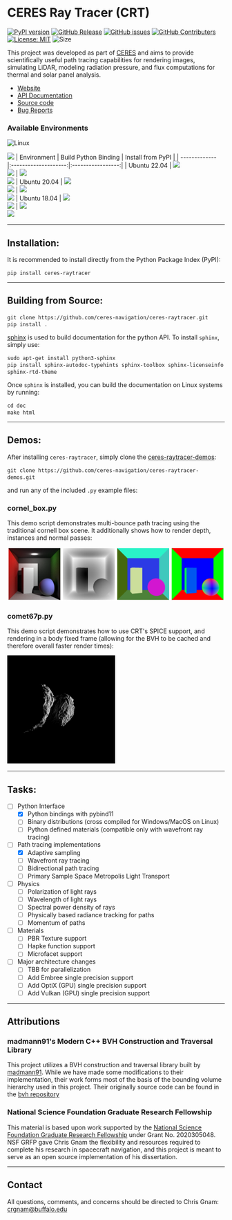 # CERES Ray Tracer (CRT)
[![PyPI version](https://img.shields.io/pypi/v/ceres-raytracer)](https://pypi.org/project/ceres-raytracer/)
[![GitHub Release](https://img.shields.io/github/v/release/ceres-navigation/ceres-raytracer?include_prereleases)](https://github.com/ceres-navigation/ceres-raytracer/releases)
[![GitHub issues](https://img.shields.io/github/issues/ceres-navigation/ceres-raytracer)](https://github.com/ceres-navigation/ceres-raytracer/issues)
[![GitHub Contributers](https://img.shields.io/github/contributors/ceres-navigation/ceres-raytracer)](https://github.com/ceres-navigation/ceres-raytracer/graphs/contributors)
[![License: MIT](https://img.shields.io/badge/License-MIT-yellow.svg)](https://opensource.org/licenses/MIT)
![Size](https://img.shields.io/github/repo-size/ceres-navigation/ceres-raytracer)

This project was developed as part of [CERES](https://ceresnavigation.org) and aims to provide scientifically useful path tracing capabilities for rendering images, simulating LiDAR, modeling radiation pressure, and flux computations for thermal and solar panel analysis.

- [Website](https://ceresnavigation.org)
- [API Documentation](https://docs.crt.ceresnavigation.org)
- [Source code](https://github.com/ceres-navigation/ceres-raytracer)
- [Bug Reports](https://github.com/ceres-navigation/ceres-raytracer/issues)


### Available Environments
![Linux](https://img.shields.io/badge/Linux-FCC624?style=for-the-badge&logo=linux&logoColor=black)
<!-- ![Mac OS](https://img.shields.io/badge/mac%20os-000000?style=for-the-badge&logo=macos&logoColor=F0F0F0) -->
<!-- ![Windows](https://img.shields.io/badge/Windows-0078D6?style=for-the-badge&logo=windows&logoColor=white) -->

[![](https://codecov.io/gh/ceres-navigation/ceres-raytracer/branch/main/graph/badge.svg?token=BX07Q0PITB)](https://app.codecov.io/gh/ceres-navigation/ceres-raytracer)
| Environment   | Build Python Binding | Install from PyPI |
| ------------- |:--------------------:|:-----------------:|
| Ubuntu 22.04  | [![](https://github.com/ceres-navigation/ceres-raytracer/actions/workflows/build_ubuntu22.yml/badge.svg)](https://github.com/ceres-navigation/ceres-raytracer/actions) <br /> [![](https://github.com/ceres-navigation/ceres-raytracer/actions/workflows/test_ubuntu22.yml/badge.svg)](https://github.com/ceres-navigation/ceres-raytracer/actions) | [![](https://github.com/ceres-navigation/ceres-raytracer/actions/workflows/pypi_ubuntu22.yml/badge.svg)](https://github.com/ceres-navigation/ceres-raytracer/actions) <br /> [![](https://github.com/ceres-navigation/ceres-raytracer/actions/workflows/pypi_test_ubuntu22.yml/badge.svg)](https://github.com/ceres-navigation/ceres-raytracer/actions)
| Ubuntu 20.04  | [![](https://github.com/ceres-navigation/ceres-raytracer/actions/workflows/build_ubuntu20.yml/badge.svg)](https://github.com/ceres-navigation/ceres-raytracer/actions) <br /> [![](https://github.com/ceres-navigation/ceres-raytracer/actions/workflows/test_ubuntu20.yml/badge.svg)](https://github.com/ceres-navigation/ceres-raytracer/actions) | [![](https://github.com/ceres-navigation/ceres-raytracer/actions/workflows/pypi_ubuntu20.yml/badge.svg)](https://github.com/ceres-navigation/ceres-raytracer/actions) <br /> [![](https://github.com/ceres-navigation/ceres-raytracer/actions/workflows/pypi_test_ubuntu20.yml/badge.svg)](https://github.com/ceres-navigation/ceres-raytracer/actions)
| Ubuntu 18.04  | [![](https://github.com/ceres-navigation/ceres-raytracer/actions/workflows/build_ubuntu18.yml/badge.svg)](https://github.com/ceres-navigation/ceres-raytracer/actions) <br /> [![](https://github.com/ceres-navigation/ceres-raytracer/actions/workflows/test_ubuntu18.yml/badge.svg)](https://github.com/ceres-navigation/ceres-raytracer/actions) | [![](https://github.com/ceres-navigation/ceres-raytracer/actions/workflows/pypi_ubuntu18.yml/badge.svg)](https://github.com/ceres-navigation/ceres-raytracer/actions) <br /> [![](https://github.com/ceres-navigation/ceres-raytracer/actions/workflows/pypi_test_ubuntu18.yml/badge.svg)](https://github.com/ceres-navigation/ceres-raytracer/actions)

***
## Installation:
It is recommended to install directly from the Python Package Index (PyPI):
```
pip install ceres-raytracer
```

***
## Building from Source:

```
git clone https://github.com/ceres-navigation/ceres-raytracer.git
pip install .
```

[sphinx](https://www.sphinx-doc.org/en/master/) is used to build documentation for the python API.  To install `sphinx`, simply use:
```
sudo apt-get install python3-sphinx
pip install sphinx-autodoc-typehints sphinx-toolbox sphinx-licenseinfo sphinx-rtd-theme
```
Once `sphinx` is installed, you can build the documentation on Linux systems by running:
```
cd doc
make html
```

***
## Demos:
After installing `ceres-raytracer`, simply clone the [ceres-raytracer-demos](https://github.com/ceres-navigation/ceres-raytracer-demos):
```
git clone https://github.com/ceres-navigation/ceres-raytracer-demos.git
```
and run any of the included `.py` example files:

### cornel_box.py
This demo script demonstrates multi-bounce path tracing using the traditional cornell box scene.  It additionally shows how to render depth, instances and normal passes:

![](https://raw.githubusercontent.com/ceres-navigation/ceres-raytracer-demos/master/results/cornell.png)

### comet67p.py
This demo script demonstrates how to use CRT's SPICE support, and rendering in a body fixed frame (allowing for the BVH to be cached and therefore overall faster render times):

![](https://raw.githubusercontent.com/ceres-navigation/ceres-raytracer-demos/master/results/comet67p.gif)


***
## Tasks:
- [ ] Python Interface
  - [x] Python bindings with pybind11
  - [ ] Binary distributions (cross compiled for Windows/MacOS on Linux)
  - [ ] Python defined materials (compatible only with wavefront ray tracing)
- [ ] Path tracing implementations
  - [x] Adaptive sampling
  - [ ] Wavefront ray tracing
  - [ ] Bidirectional path tracing
  - [ ] Primary Sample Space Metropolis Light Transport
- [ ] Physics
  - [ ] Polarization of light rays
  - [ ] Wavelength of light rays
  - [ ] Spectral power density of rays
  - [ ] Physically based radiance tracking for paths
  - [ ] Momentum of paths
- [ ] Materials
  - [ ] PBR Texture support
  - [ ] Hapke function support
  - [ ] Microfacet support
- [ ] Major architecture changes
  - [ ] TBB for parallelization
  - [ ] Add Embree single precision support
  - [ ] Add OptiX (GPU) single precision support
  - [ ] Add Vulkan (GPU) single precision support

***
## Attributions
### madmann91's Modern C++ BVH Construction and Traversal Library
This project utilizes a BVH construction and traversal library built by [madmann91](https://github.com/madmann91).  While we have made some modifications to their implementation, their work forms most of the basis of the bounding volume hierarchy used in this project.  Their originally source code can be found in the [bvh repository](https://github.com/madmann91/bvh)


### National Science Foundation Graduate Research Fellowship
This material is based upon work supported by the [National Science Foundation Graduate Research Fellowship](https://www.nsfgrfp.org/) under Grant No. 2020305048.  NSF GRFP gave Chris Gnam the flexibility and resources required to complete his research in spacecraft navigation, and this project is meant to serve as an open source implementation of his dissertation.

***
## Contact
All questions, comments, and concerns should be directed to Chris Gnam: crgnam@buffalo.edu
